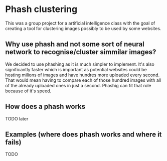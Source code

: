 # Phash clustering
This was a group project for a artificial intelligence class with the goal of creating a tool for clustering images possibly to be used by some websites.

## Why use phash and not some sort of neural network to recognise/cluster simmilar images?
We decided to use phashing as it is much simpler to implement. It's also significantly faster which is important as potential websites could be hosting milions of images and have hundres more uploaded every second. That would mean having to compare each of those hundred images with all of the already uploaded ones in just a second. Phashig can fit that role because of it's speed.

## How does a phash works
TODO later

## Examples (where does phash works and where it fails)
TODO 
